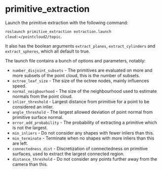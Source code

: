 primitive_extraction
==============

Launch the primitive extraction with the following command:

`roslaunch primitive_extraction extraction.launch cloud:=/pointcloud2/topic`.

It also has the boolean arguments `extract_planes`, `extract_cylinders` and `extract_spheres`, which all default to true.

The launch file contains a bunch of options and parameters, notably:

* `number_disjoint_subsets` - The primitives are evaluated on more and more subsets of the point cloud, this is the number of subsets.
* `octree_leaf_size` - The size of the octree nodes, mainly influences speed.
* `normal_neigbourhood` - The size of the neighbourhood used to estimate normals from the point cloud.
* `inlier_threshold` - Largest distance from primitive for a point to be considered an inlier.
* `angle_threshold` - The largest allowed deviation of point normal from primitive surface normal.
* `error_add_probability` - The probability of extracting a primitive which is not the largest.
* `min_inliers` - Do not consider any shapes with fewer inliers than this.
* `min_terminate` - Terminate when no shapes with more inliers than this are left.
* `connectedness_dist` - Discretization of connectedness on primitive surfaces, used to extract the largest connected region.
* `distance_threshold` - Do not consider any points further away from the camera than this.
